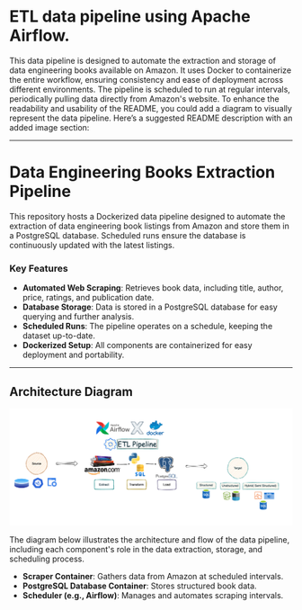  # ETL data pipeline using Apache Airflow. 

This data pipeline is designed to automate the extraction and storage of data engineering books available on Amazon. It uses Docker to containerize the entire workflow, ensuring consistency and ease of deployment across different environments. The pipeline is scheduled to run at regular intervals, periodically pulling data directly from Amazon's website.
To enhance the readability and usability of the README, you could add a diagram to visually represent the data pipeline. Here’s a suggested README description with an added image section:

---

# Data Engineering Books Extraction Pipeline

This repository hosts a Dockerized data pipeline designed to automate the extraction of data engineering book listings from Amazon and store them in a PostgreSQL database. Scheduled runs ensure the database is continuously updated with the latest listings.

### Key Features
- **Automated Web Scraping**: Retrieves book data, including title, author, price, ratings, and publication date.
- **Database Storage**: Data is stored in a PostgreSQL database for easy querying and further analysis.
- **Scheduled Runs**: The pipeline operates on a schedule, keeping the dataset up-to-date.
- **Dockerized Setup**: All components are containerized for easy deployment and portability.

---

## Architecture Diagram

![Data Pipeline Architecture](images/pipeline_design.png)


The diagram below illustrates the architecture and flow of the data pipeline, including each component's role in the data extraction, storage, and scheduling process.

- **Scraper Container**: Gathers data from Amazon at scheduled intervals.
- **PostgreSQL Database Container**: Stores structured book data.
- **Scheduler (e.g., Airflow)**: Manages and automates scraping intervals.


